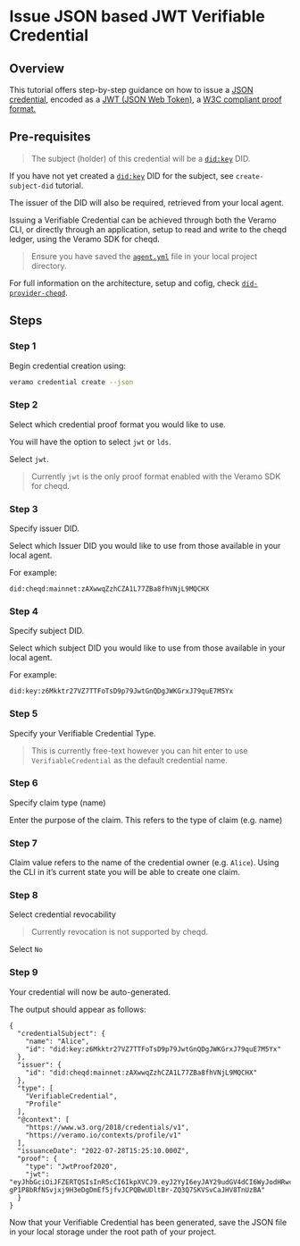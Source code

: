 # Issue JSON based JWT Verifiable Credential

## Overview

This tutorial offers step-by-step guidance on how to issue a [JSON credential](https://www.w3.org/TR/vc-data-model/#json), encoded as a [JWT (JSON Web Token)](https://www.w3.org/TR/vc-data-model/#json-web-token), a [W3C compliant proof format.](https://www.w3.org/TR/vc-data-model/#proof-formats)

## Pre-requisites

> The subject (holder) of this credential will be a [`did:key`](https://github.com/w3c-ccg/did-method-key) DID.

If you have not yet created a [`did:key`](https://github.com/w3c-ccg/did-method-key) DID for the subject, see `create-subject-did` tutorial.  

The issuer of the DID will also be required, retrieved from your local agent.

Issuing a Verifiable Credential can be achieved through both the Veramo CLI, or directly through an application, setup to read and write to the cheqd ledger, using the Veramo SDK for cheqd.

> Ensure you have saved the [`agent.yml`](https://raw.githubusercontent.com/cheqd/did-provider-cheqd/main/agent.yml) file in your local project directory.

For full information on the architecture, setup and cofig, check [`did-provider-cheqd`](https://github.com/cheqd/did-provider-cheqd).

## Steps

### Step 1

Begin credential creation using:

```bash
veramo credential create --json
```

### Step 2

Select which credential proof format you would like to use.

You will have the option to select `jwt` or `lds`.

Select `jwt`.

> Currently `jwt` is the only proof format enabled with the Veramo SDK for cheqd.

### Step 3

Specify issuer DID.

Select which Issuer DID you would like to use from those available in your local agent.

For example:

`did:cheqd:mainnet:zAXwwqZzhCZA1L77ZBa8fhVNjL9MQCHX`

### Step 4

Specify subject DID.

Select which subject DID you would like to use from those available in your local agent.

For example:

`did:key:z6Mkktr27VZ7TTFoTsD9p79JwtGnQDgJWKGrxJ79quE7M5Yx`

### Step 5

Specify your Verifiable Credential Type.

> This is currently free-text however you can hit enter to use `VerifiableCredential` as the default credential name.

### Step 6

Specify claim type (name)

Enter the purpose of the claim. This refers to the type of claim (e.g. name)

### Step 7

Claim value refers to the name of the credential owner (e.g. `Alice`). Using the CLI in it’s current state you will be able to create one claim.

### Step 8

Select credential revocability

> Currently revocation is not supported by cheqd.

Select `No`

### Step 9

Your credential will now be auto-generated.

The output should appear as follows:

```jsonc
{
  "credentialSubject": {
    "name": "Alice",
    "id": "did:key:z6Mkktr27VZ7TTFoTsD9p79JwtGnQDgJWKGrxJ79quE7M5Yx"
  },
  "issuer": {
    "id": "did:cheqd:mainnet:zAXwwqZzhCZA1L77ZBa8fhVNjL9MQCHX"
  },
  "type": [
    "VerifiableCredential",
    "Profile"
  ],
  "@context": [
    "https://www.w3.org/2018/credentials/v1",
    "https://veramo.io/contexts/profile/v1"
  ],
  "issuanceDate": "2022-07-28T15:25:10.000Z",
  "proof": {
    "type": "JwtProof2020",
    "jwt": "eyJhbGciOiJFZERTQSIsInR5cCI6IkpXVCJ9.eyJ2YyI6eyJAY29udGV4dCI6WyJodHRwczovL3d3dy53My5vcmcvMjAxOC9jcmVkZW50aWFscy92MSIsImh0dHBzOi8vdmVyYW1vLmlvL2NvbnRleHRzL3Byb2ZpbGUvdjByb2ZpbGUvdjEiXSwidHlwZSI6WyJWZXJpZmlhYmxlQ3JlZGVudGlhbCIsIlByb2ZpbGUiXSwiY3JlZGVudGlhbFN1YmplY3QiOnsibmFtZSI6IkFsaWNlIn19LCJzdWIiOiJkaWQ6a2V5Ono2TWtrdHIyN1ZaN1RURm9Uc25RRGdKV0tHc0Q5cDc5Snd0R25RRGdKV0tHcnhKNzlxdUU3TTVZeCIsIm5iZiI6MTY1OTAyMTkxMCwiaXNzIjoiZGlkOmNoZXFkOm1haW5uZXQ6ekFYd3dxWnpoQ1pBMUw3N1pCYThmaFZOakw5TVFDSFgifQ.MRqlKuFQzpjLvsW3C2ZSBEf5jfvJCPQBwl-gP1P8bRfNSvjxj9H3eDgDmEf5jfvJCPQBwUDltBr-ZQ3Q7SKVSvCaJHV8TnUzBA"
  }
}
```

Now that your Verifiable Credential has been generated, save the JSON file in your local storage under the root path of your project.
